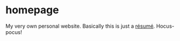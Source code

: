 # homepage
My very own personal website. Basically this is just a [résumé](https://jaygrey.github.io/homepage/).
Hocus-pocus!

